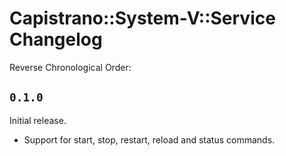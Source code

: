 # Capistrano::System-V::Service Changelog

Reverse Chronological Order:

## `0.1.0`

Initial release.

* Support for start, stop, restart, reload and status commands.
